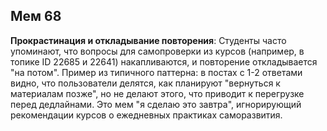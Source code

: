 ## Мем 68

**Прокрастинация и откладывание повторения**: Студенты часто упоминают, что вопросы для самопроверки из курсов (например, в топике ID 22685 и 22641) накапливаются, и повторение откладывается "на потом". Пример из типичного паттерна: в постах с 1-2 ответами видно, что пользователи делятся, как планируют "вернуться к материалам позже", но не делают этого, что приводит к перегрузке перед дедлайнами. Это мем "я сделаю это завтра", игнорирующий рекомендации курсов о ежедневных практиках саморазвития.